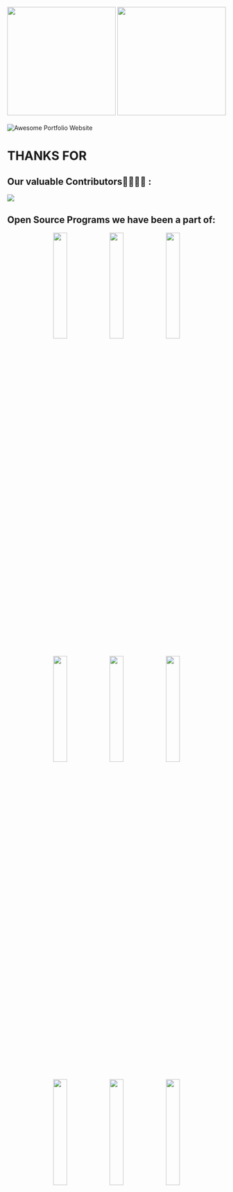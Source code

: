 <marquee behavior="" direction=""><h1 align="center">Hello 👋, I'm Gusti Tri Prayoga</h1></marquee>
<h3 align="center"> 
  <img src="https://i.ibb.co/G2k97js/unknown.png" style=" width:250px ; height:250 ">
  <img src="https://i.ibb.co/G2k97js/unknown.png" style=" width:250px ; height:250 ">          </h3> 



![Awesome Portfolio Website](./readme_assets/.png)

<h1> THANKS FOR </h1>

## Our valuable Contributors👩‍💻👨‍💻 :

<a href="https://github.com/smaranjitghose/awesome-portfolio-websites/graphs/contributors">
  <img src="https://contributors-img.web.app/image?repo=smaranjitghose/awesome-portfolio-websites" />
</a>

## Open Source Programs we have been a part of:

<p align="center">
<a href="https://scodein.tech/"><img src="./readme_assets/open_source_programs/sci.png" width= "25%"/></a>
<a href="https://hakincodes.tech/"><img src="./readme_assets/open_source_programs/ch.png" width= "25%"/></a>
<a href="https://njackwinterofcode.github.io/"><img src="./readme_assets/open_source_programs/nwoc.png" width= "25%" /></a>
<a href="https://devscript.tech/woc/"><img src="./readme_assets/open_source_programs/dwoc.png" width="25%"></a>
<a href="https://mexili.github.io/winter_of_code/#/"><img src="./readme_assets/open_source_programs/mwoc.png" width="25%"></a>
<a href="https://crosswoc.ieeedtu.in/"><img src="./readme_assets/open_source_programs/crosswoc.png" width="25%"></a>
<a href="https://letsgrowmore.in/soc/"><img src="./readme_assets/open_source_programs/lgmsoc.png" width="25%"></a>
<a href="https://devincept.codes/"><img src="./readme_assets/open_source_programs/devincept.gif" width="25%"></a>
<a href="https://ghc.anitab.org/programs-and-awards/open-source-day/"><img src="./readme_assets/open_source_programs/OSD.jpg" width="25%"></a>
</p>
